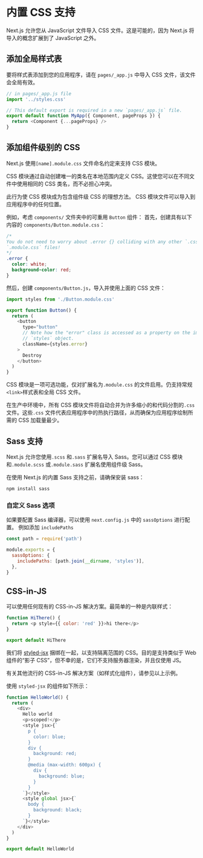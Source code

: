 <!--
 * @Author: your name
 * @Date: 2020-08-09 21:11:04
 * @LastEditTime: 2020-08-09 21:25:55
 * @LastEditors: Please set LastEditors
 * @Description: In User Settings Edit
 * @FilePath: /Nextjs-handbook/content/ch03.md
-->

# 内置 CSS 支持

Next.js 允许您从 JavaScript 文件导入 CSS 文件。这是可能的，因为 Next.js 将导入的概念扩展到了 JavaScript 之外。

## 添加全局样式表

要将样式表添加到您的应用程序，请在 `pages/_app.js` 中导入 CSS 文件，该文件会全局有效。

```Javascript
// in pages/_app.js file
import '../styles.css'

// This default export is required in a new `pages/_app.js` file.
export default function MyApp({ Component, pageProps }) {
  return <Component {...pageProps} />
}
```

## 添加组件级别的 CSS

Next.js 使用`[name].module.css` 文件命名约定来支持 CSS 模块。

CSS 模块通过自动创建唯一的类名在本地范围内定义 CSS。这使您可以在不同文件中使用相同的 CSS 类名，而不必担心冲突。

此行为使 CSS 模块成为包含组件级 CSS 的理想方法。 CSS 模块文件可以导入到应用程序中的任何位置。

例如，考虑 `components/` 文件夹中的可重用 `Button` 组件： 首先，创建具有以下内容的 `components/Button.module.css`：

```Css
/*
You do not need to worry about .error {} colliding with any other `.css` or
`.module.css` files!
*/
.error {
  color: white;
  background-color: red;
}
```

然后，创建 `components/Button.js`，导入并使用上面的 CSS 文件：

```Javascript
import styles from './Button.module.css'

export function Button() {
  return (
    <button
      type="button"
      // Note how the "error" class is accessed as a property on the imported
      // `styles` object.
      className={styles.error}
    >
      Destroy
    </button>
  )
}
```

CSS 模块是一项可选功能，仅对扩展名为`.module.css` 的文件启用。仍支持常规`<link>`样式表和全局 CSS 文件。

在生产中环境中，所有 CSS 模块文件将自动合并为许多缩小的和代码分割的`.css` 文件。这些`.css` 文件代表应用程序中的热执行路径，从而确保为应用程序绘制所需的 CSS 加载量最少。

## Sass 支持

Next.js 允许您使用`.scss` 和`.sass` 扩展名导入 Sass。您可以通过 CSS 模块和`.module.scss` 或`.module.sass` 扩展名使用组件级 Sass。

在使用 Next.js 的内置 Sass 支持之前，请确保安装 sass：

```bash
npm install sass
```

### 自定义 Sass 选项

如果要配置 Sass 编译器，可以使用 `next.config.js` 中的 `sassOptions` 进行配置。 例如添加 `includePaths`

```Javascript
const path = require('path')

module.exports = {
  sassOptions: {
    includePaths: [path.join(__dirname, 'styles')],
  },
}
```

## CSS-in-JS

可以使用任何现有的 CSS-in-JS 解决方案。最简单的一种是内联样式：

```Javascript
function HiThere() {
  return <p style={{ color: 'red' }}>hi there</p>
}

export default HiThere
```

我们将 [styled-jsx](https://github.com/vercel/styled-jsx) 捆绑在一起，以支持隔离范围的 CSS。目的是支持类似于 Web 组件的“影子 CSS”，但不幸的是，它们不支持服务器渲染，并且仅使用 JS。

有关其他流行的 CSS-in-JS 解决方案（如样式化组件），请参见以上示例。

使用 `styled-jsx` 的组件如下所示：

```Javascript
function HelloWorld() {
  return (
    <div>
      Hello world
      <p>scoped!</p>
      <style jsx>{`
        p {
          color: blue;
        }
        div {
          background: red;
        }
        @media (max-width: 600px) {
          div {
            background: blue;
          }
        }
      `}</style>
      <style global jsx>{`
        body {
          background: black;
        }
      `}</style>
    </div>
  )
}

export default HelloWorld
```
